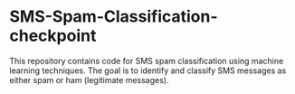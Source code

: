 # SMS-Spam-Classification-checkpoint
This repository contains code for SMS spam classification using machine learning techniques. The goal is to identify and classify SMS messages as either spam or ham (legitimate messages). 
